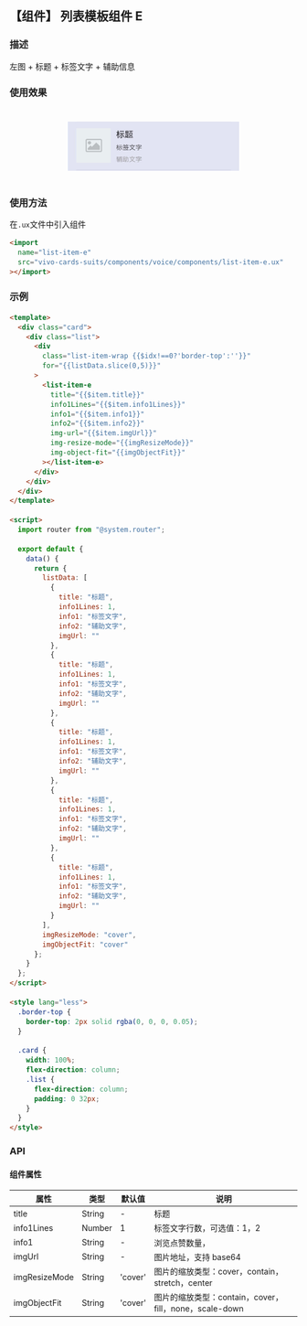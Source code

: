 ## 【组件】 列表模板组件 E

### 描述

左图 + 标题 + 标签文字 + 辅助信息

### 使用效果

<div style="text-align: center;margin: 40px;">
  <img src="../../assets/voice-list-item-e-1.jpg" style="width:300px" alt="voice-list-item-e-1"/>
</div>

### 使用方法

在`.ux`文件中引入组件

```html
<import
  name="list-item-e"
  src="vivo-cards-suits/components/voice/components/list-item-e.ux"
></import>
```

### 示例

```html
<template>
  <div class="card">
    <div class="list">
      <div
        class="list-item-wrap {{$idx!==0?'border-top':''}}"
        for="{{listData.slice(0,5)}}"
      >
        <list-item-e
          title="{{$item.title}}"
          info1Lines="{{$item.info1Lines}}"
          info1="{{$item.info1}}"
          info2="{{$item.info2}}"
          img-url="{{$item.imgUrl}}"
          img-resize-mode="{{imgResizeMode}}"
          img-object-fit="{{imgObjectFit}}"
        ></list-item-e>
      </div>
    </div>
  </div>
</template>

<script>
  import router from "@system.router";

  export default {
    data() {
      return {
        listData: [
          {
            title: "标题",
            info1Lines: 1,
            info1: "标签文字",
            info2: "辅助文字",
            imgUrl: ""
          },
          {
            title: "标题",
            info1Lines: 1,
            info1: "标签文字",
            info2: "辅助文字",
            imgUrl: ""
          },
          {
            title: "标题",
            info1Lines: 1,
            info1: "标签文字",
            info2: "辅助文字",
            imgUrl: ""
          },
          {
            title: "标题",
            info1Lines: 1,
            info1: "标签文字",
            info2: "辅助文字",
            imgUrl: ""
          },
          {
            title: "标题",
            info1Lines: 1,
            info1: "标签文字",
            info2: "辅助文字",
            imgUrl: ""
          }
        ],
        imgResizeMode: "cover",
        imgObjectFit: "cover"
      };
    }
  };
</script>

<style lang="less">
  .border-top {
    border-top: 2px solid rgba(0, 0, 0, 0.05);
  }

  .card {
    width: 100%;
    flex-direction: column;
    .list {
      flex-direction: column;
      padding: 0 32px;
    }
  }
</style>
```

### API

#### 组件属性

| 属性          | 类型   | 默认值  | 说明                                                   |
| ------------- | ------ | ------- | ------------------------------------------------------ |
| title         | String | -       | 标题                                                   |
| info1Lines    | Number | 1       | 标签文字行数，可选值：1，2                             |
| info1         | String | -       | 浏览点赞数量，                                         |
| imgUrl        | String | -       | 图片地址，支持 base64                                  |
| imgResizeMode | String | 'cover' | 图片的缩放类型：cover，contain，stretch，center        |
| imgObjectFit  | String | 'cover' | 图片的缩放类型：contain，cover，fill，none，scale-down |
